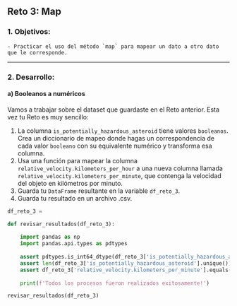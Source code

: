 ## Reto 3: Map

### 1. Objetivos:
    - Practicar el uso del método `map` para mapear un dato a otro dato que le corresponde.
    
---
    
### 2. Desarrollo:

#### a) Booleanos a numéricos

Vamos a trabajar sobre el dataset que guardaste en el Reto anterior. Esta vez tu Reto es muy sencillo:

1. La columna `is_potentially_hazardous_asteroid` tiene valores `booleanos`. Crea un diccionario de mapeo donde hagas un correspondencia de cada valor `booleano` con su equivalente numérico y transforma esa columna.
2. Usa una función para mapear la columna `relative_velocity.kilometers_per_hour` a una nueva columna llamada `relative_velocity.kilometers_per_minute`, que contenga la velocidad del objeto en kilómetros por minuto.
3. Guarda tu `DataFrame` resultante en la variable `df_reto_3`.
4. Guarda tu resultado en un archivo .csv.


```python
df_reto_3 =
```


```python
def revisar_resultados(df_reto_3):
    
    import pandas as np
    import pandas.api.types as pdtypes
    
    assert pdtypes.is_int64_dtype(df_reto_3['is_potentially_hazardous_asteroid']), 'La columna "is_potentially_hazardous_asteroid" no ha sido transformada a tipo numerico'
    assert len(df_reto_3['is_potentially_hazardous_asteroid'].unique()) == 2, 'Hubo un error con la correspondencia de valores booleanos a numéricos. Hay más de dos valores posibles en la columna resultante'
    assert df_reto_3['relative_velocity.kilometers_per_minute'].equals(df_reto_3['relative_velocity.kilometers_per_hour'] / 60), 'La conversión de kilometros por hora a kilómetros por minuto no fue realizada correctamente'
    
    print(f'Todos los procesos fueron realizados exitosamente!')

revisar_resultados(df_reto_3)
```
